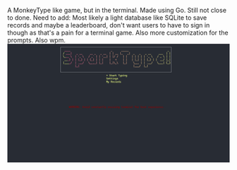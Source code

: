 A MonkeyType like game, but in the terminal. Made using Go. Still not close to done.
Need to add: Most likely a light database like SQLite to save records and maybe a leaderboard, don't want users to have to sign in though as that's a pain for a terminal game. Also more customization for the prompts. Also wpm. 
![alt text](/screenshots/img.png)
